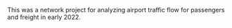This was a network project for analyzing airport traffic flow for passengers and freight in early 2022.
